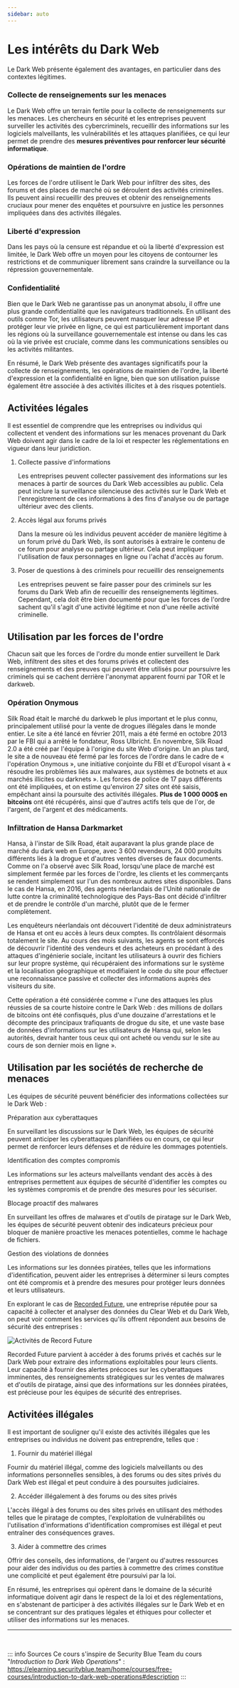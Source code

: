 ```yaml
---
sidebar: auto
---
```

# Les intérêts du Dark Web
<Badge type="tip" text="Rédigé le 19/04/2024" />
<Badge type="warning" text="En cours de rédaction" />

Le Dark Web présente également des avantages, en particulier dans des contextes légitimes.

### Collecte de renseignements sur les menaces

Le Dark Web offre un terrain fertile pour la collecte de renseignements sur les menaces. Les chercheurs en sécurité et les entreprises peuvent surveiller les activités des cybercriminels, recueillir des informations sur les logiciels malveillants, les vulnérabilités et les attaques planifiées, ce qui leur permet de prendre des **mesures préventives pour renforcer leur sécurité informatique**.

### Opérations de maintien de l'ordre

Les forces de l'ordre utilisent le Dark Web pour infiltrer des sites, des forums et des places de marché où se déroulent des activités criminelles. Ils peuvent ainsi recueillir des preuves et obtenir des renseignements cruciaux pour mener des enquêtes et poursuivre en justice les personnes impliquées dans des activités illégales.

### Liberté d'expression

Dans les pays où la censure est répandue et où la liberté d'expression est limitée, le Dark Web offre un moyen pour les citoyens de contourner les restrictions et de communiquer librement sans craindre la surveillance ou la répression gouvernementale.

### Confidentialité 

Bien que le Dark Web ne garantisse pas un anonymat absolu, il offre une plus grande confidentialité que les navigateurs traditionnels. En utilisant des outils comme Tor, les utilisateurs peuvent masquer leur adresse IP et protéger leur vie privée en ligne, ce qui est particulièrement important dans les régions où la surveillance gouvernementale est intense ou dans les cas où la vie privée est cruciale, comme dans les communications sensibles ou les activités militantes.


En résumé, le Dark Web présente des avantages significatifs pour la collecte de renseignements, les opérations de maintien de l'ordre, la liberté d'expression et la confidentialité en ligne, bien que son utilisation puisse également être associée à des activités illicites et à des risques potentiels.

## Activitées légales

Il est essentiel de comprendre que les entreprises ou individus qui collectent et vendent des informations sur les menaces provenant du Dark Web doivent agir dans le cadre de la loi et respecter les réglementations en vigueur dans leur juridiction. 

1. Collecte passive d'informations

    Les entreprises peuvent collecter passivement des informations sur les menaces à partir de sources du Dark Web accessibles au public. Cela peut inclure la surveillance silencieuse des activités sur le Dark Web et l'enregistrement de ces informations à des fins d'analyse ou de partage ultérieur avec des clients.

2. Accès légal aux forums privés

    Dans la mesure où les individus peuvent accéder de manière légitime à un forum privé du Dark Web, ils sont autorisés à extraire le contenu de ce forum pour analyse ou partage ultérieur. Cela peut impliquer l'utilisation de faux personnages en ligne ou l'achat d'accès au forum.

3. Poser de questions à des criminels pour recueillir des renseignements

    Les entreprises peuvent se faire passer pour des criminels sur les forums du Dark Web afin de recueillir des renseignements légitimes. Cependant, cela doit être bien documenté pour que les forces de l'ordre sachent qu'il s'agit d'une activité légitime et non d'une réelle activité criminelle.

## Utilisation par les forces de l'ordre

Chacun sait que les forces de l'ordre du monde entier surveillent le Dark Web, infiltrent des sites et des forums privés et collectent des renseignements et des preuves qui peuvent être utilisés pour poursuivre les criminels qui se cachent derrière l'anonymat apparent fourni par TOR et le darkweb.

### Opération Onymous
 
Silk Road était le marché du darkweb le plus important et le plus connu, principalement utilisé pour la vente de drogues illégales dans le monde entier. Le site a été lancé en février 2011, mais a été fermé en octobre 2013 par le FBI qui a arrêté le fondateur, Ross Ulbricht. En novembre, Silk Road 2.0 a été créé par l'équipe à l'origine du site Web d'origine. Un an plus tard, le site a de nouveau été fermé par les forces de l'ordre dans le cadre de « l'opération Onymous », une initiative conjointe du FBI et d'Europol visant à « résoudre les problèmes liés aux malwares, aux systèmes de botnets et aux marchés illicites ou darknets ». Les forces de police de 17 pays différents ont été impliquées, et on estime qu'environ 27 sites ont été saisis, empêchant ainsi la poursuite des activités illégales. **Plus de 1 000 000$ en bitcoins** ont été récupérés, ainsi que d'autres actifs tels que de l'or, de l'argent, de l'argent et des médicaments.

### Infiltration de Hansa Darkmarket
 
Hansa, à l'instar de Silk Road, était auparavant la plus grande place de marché du dark web en Europe, avec 3 600 revendeurs, 24 000 produits différents liés à la drogue et d'autres ventes diverses de faux documents. Comme on l'a observé avec Silk Road, lorsqu'une place de marché est simplement fermée par les forces de l'ordre, les clients et les commerçants se rendent simplement sur l'un des nombreux autres sites disponibles. Dans le cas de Hansa, en 2016, des agents néerlandais de l'Unité nationale de lutte contre la criminalité technologique des Pays-Bas ont décidé d'infiltrer et de prendre le contrôle d'un marché, plutôt que de le fermer complètement.

Les enquêteurs néerlandais ont découvert l'identité de deux administrateurs de Hansa et ont eu accès à leurs deux comptes. Ils contrôlaient désormais totalement le site. Au cours des mois suivants, les agents se sont efforcés de découvrir l'identité des vendeurs et des acheteurs en procédant à des attaques d'ingénierie sociale, incitant les utilisateurs à ouvrir des fichiers sur leur propre système, qui récupéraient des informations sur le système et la localisation géographique et modifiaient le code du site pour effectuer une reconnaissance passive et collecter des informations auprès des visiteurs du site.

Cette opération a été considérée comme « l'une des attaques les plus réussies de sa courte histoire contre le Dark Web : des millions de dollars de bitcoins ont été confisqués, plus d'une douzaine d'arrestations et le décompte des principaux trafiquants de drogue du site, et une vaste base de données d'informations sur les utilisateurs de Hansa qui, selon les autorités, devrait hanter tous ceux qui ont acheté ou vendu sur le site au cours de son dernier mois en ligne ».

## Utilisation par les sociétés de recherche de menaces

Les équipes de sécurité peuvent bénéficier des informations collectées sur le Dark Web :

Préparation aux cyberattaques

En surveillant les discussions sur le Dark Web, les équipes de sécurité peuvent anticiper les cyberattaques planifiées ou en cours, ce qui leur permet de renforcer leurs défenses et de réduire les dommages potentiels.

Identification des comptes compromis

Les informations sur les acteurs malveillants vendant des accès à des entreprises permettent aux équipes de sécurité d'identifier les comptes ou les systèmes compromis et de prendre des mesures pour les sécuriser.

Blocage proactif des malwares

En surveillant les offres de malwares et d'outils de piratage sur le Dark Web, les équipes de sécurité peuvent obtenir des indicateurs précieux pour bloquer de manière proactive les menaces potentielles, comme le hachage de fichiers.

Gestion des violations de données

Les informations sur les données piratées, telles que les informations d'identification, peuvent aider les entreprises à déterminer si leurs comptes ont été compromis et à prendre des mesures pour protéger leurs données et leurs utilisateurs.

En explorant le cas de [Recorded Future](https://www.recordedfuture.com), une entreprise réputée pour sa capacité à collecter et analyser des données du Clear Web et du Dark Web, on peut voir comment les services qu'ils offrent répondent aux besoins de sécurité des entreprises :

![Activités de Record Future](./img/record.jpg)

Recorded Future parvient à accéder à des forums privés et cachés sur le Dark Web pour extraire des informations exploitables pour leurs clients. Leur capacité à fournir des alertes précoces sur les cyberattaques imminentes, des renseignements stratégiques sur les ventes de malwares et d'outils de piratage, ainsi que des informations sur les données piratées, est précieuse pour les équipes de sécurité des entreprises.

## Activitées illégales

Il est important de souligner qu'il existe des activités illégales que les entreprises ou individus ne doivent pas entreprendre, telles que :

1. Fournir du matériel illégal

Fournir du matériel illégal, comme des logiciels malveillants ou des informations personnelles sensibles, à des forums ou des sites privés du Dark Web est illégal et peut conduire à des poursuites judiciaires.

2. Accéder illégalement à des forums ou des sites privés

L'accès illégal à des forums ou des sites privés en utilisant des méthodes telles que le piratage de comptes, l'exploitation de vulnérabilités ou l'utilisation d'informations d'identification compromises est illégal et peut entraîner des conséquences graves.

3. Aider à commettre des crimes

Offrir des conseils, des informations, de l'argent ou d'autres ressources pour aider des individus ou des parties à commettre des crimes constitue une complicité et peut également être poursuivi par la loi.

En résumé, les entreprises qui opèrent dans le domaine de la sécurité informatique doivent agir dans le respect de la loi et des réglementations, en s'abstenant de participer à des activités illégales sur le Dark Web et en se concentrant sur des pratiques légales et éthiques pour collecter et utiliser des informations sur les menaces.

<hr>
<br>

::: info Sources
Ce cours s'inspire de Security Blue Team du cours "*Introduction to Dark Web Operations*" :
https://elearning.securityblue.team/home/courses/free-courses/introduction-to-dark-web-operations#description
:::